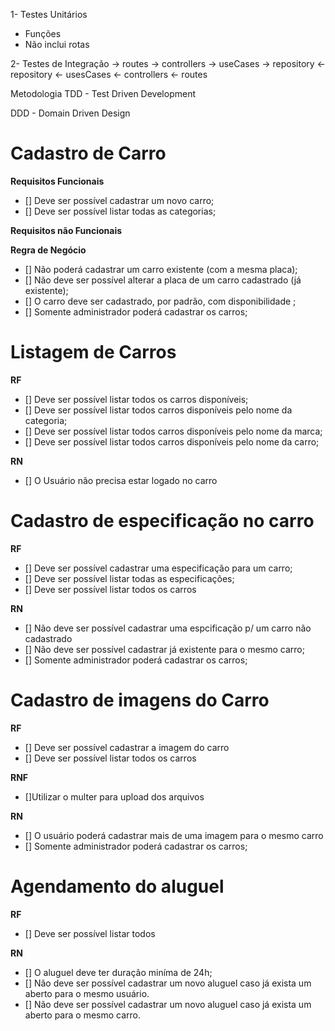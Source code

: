 1- Testes Unitários
- Funções
- Não inclui rotas


2- Testes de Integração
-> routes -> controllers -> useCases -> repository
<- repository <- usesCases <- controllers <- routes

Metodologia
TDD - Test Driven Development

DDD - Domain Driven Design

# Cadastro de Carro

**Requisitos Funcionais**
- [] Deve ser possível cadastrar um novo carro;
- [] Deve ser possível listar todas as categorias;

**Requisitos não Funcionais**

**Regra de Negócio**
- [] Não poderá cadastrar um carro existente (com a mesma placa);
- [] Não deve ser possível alterar a placa de um carro cadastrado (já existente);
- [] O carro deve ser cadastrado, por padrão, com disponibilidade ;
- [] Somente administrador poderá cadastrar os carros;

# Listagem de Carros

**RF**
- [] Deve ser possível listar todos os carros disponíveis;
- [] Deve ser possível listar todos carros disponíveis pelo nome da categoria;
- [] Deve ser possível listar todos carros disponíveis pelo nome da marca;
- [] Deve ser possível listar todos carros disponíveis pelo nome da carro;

**RN**
- [] O Usuário não precisa estar logado no carro

# Cadastro de especificação no carro
**RF**
- [] Deve ser possível cadastrar uma especificação para um carro;
- [] Deve ser possível listar todas as especificações;
- [] Deve ser possível listar todos os carros

**RN**
- [] Não deve ser possível cadastrar uma espcificação p/ um carro não cadastrado
- [] Não deve ser possível cadastrar já existente para o mesmo carro;
- [] Somente administrador poderá cadastrar os carros;

# Cadastro de imagens do Carro

**RF**
- [] Deve ser possível cadastrar a imagem do carro
- [] Deve ser possível listar todos os carros

**RNF**
- []Utilizar o multer para upload dos arquivos

**RN**
- [] O usuário poderá cadastrar mais de uma imagem para o mesmo carro
- [] Somente administrador poderá cadastrar os carros;

# Agendamento do aluguel

**RF**
- [] Deve ser possível listar todos

**RN**
- [] O aluguel deve ter duração miníma de 24h;
- [] Não deve ser possível cadastrar um novo aluguel caso já exista um aberto para o mesmo usuário.
- [] Não deve ser possível cadastrar um novo aluguel caso já exista um aberto para o mesmo carro.

